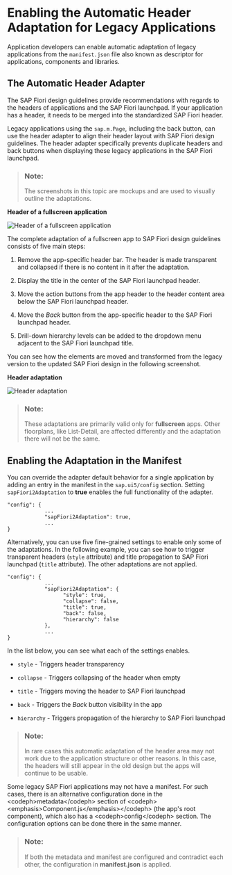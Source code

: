<!-- loio0635156f3950494885ca314a13e15e29 -->

# Enabling the Automatic Header Adaptation for Legacy Applications

Application developers can enable automatic adaptation of legacy applications from the `manifest.json` file also known as descriptor for applications, components and libraries.



## The Automatic Header Adapter

The SAP Fiori design guidelines provide recommendations with regards to the headers of applications and the SAP Fiori launchpad. If your application has a header, it needs to be merged into the standardized SAP Fiori header.

Legacy applications using the `sap.m.Page`, including the back button, can use the header adapter to align their header layout with SAP Fiori design guidelines. The header adapter specifically prevents duplicate headers and back buttons when displaying these legacy applications in the SAP Fiori launchpad.

> ### Note:  
> The screenshots in this topic are mockups and are used to visually outline the adaptations.

  
  
**Header of a fullscreen application**

![](images/FIori_2_0_Header_d78b4f4.png "Header of a fullscreen application")

The complete adaptation of a fullscreen app to SAP Fiori design guidelines consists of five main steps:

1.  Remove the app-specific header bar. The header is made transparent and collapsed if there is no content in it after the adaptation.

2.  Display the title in the center of the SAP Fiori launchpad header.

3.  Move the action buttons from the app header to the header content area below the SAP Fiori launchpad header.

4.  Move the *Back* button from the app-specific header to the SAP Fiori launchpad header.

5.  Drill-down hierarchy levels can be added to the dropdown menu adjacent to the SAP Fiori launchpad title.


You can see how the elements are moved and transformed from the legacy version to the updated SAP Fiori design in the following screenshot.

  
  
**Header adaptation**

![](images/Fiori_2_0_Title_Adaptation_fba5d25.png "Header adaptation")

> ### Note:  
> These adaptations are primarily valid only for **fullscreen** apps. Other floorplans, like List-Detail, are affected differently and the adaptation there will not be the same.



## Enabling the Adaptation in the Manifest

You can override the adapter default behavior for a single application by adding an entry in the manifest in the `sap.ui5/config` section. Setting `sapFiori2Adaptation` to **true** enables the full functionality of the adapter.

```
"config": {
            ...
            "sapFiori2Adaptation": true,
            ...
}

```

Alternatively, you can use five fine-grained settings to enable only some of the adaptations. In the following example, you can see how to trigger transparent headers \(`style` attribute\) and title propagation to SAP Fiori launchpad \(`title` attribute\). The other adaptations are not applied.

```
"config": {
            ...
            "sapFiori2Adaptation": {
                  "style": true,       
                  "collapse": false,   
                  "title": true,       
                  "back": false,       
                  "hierarchy": false   
            },
            ...
}

```

In the list below, you can see what each of the settings enables.

-   `style` - Triggers header transparency

-   `collapse` - Triggers collapsing of the header when empty

-   `title` - Triggers moving the header to SAP Fiori launchpad

-   `back` - Triggers the *Back* button visibility in the app

-   `hierarchy` - Triggers propagation of the hierarchy to SAP Fiori launchpad


> ### Note:  
> In rare cases this automatic adaptation of the header area may not work due to the application structure or other reasons. In this case, the headers will still appear in the old design but the apps will continue to be usable.

Some legacy SAP Fiori applications may not have a manifest. For such cases, there is an alternative configuration done in the <codeph\>metadata</codeph\> section of <codeph\><emphasis\>Component.js</emphasis\></codeph\> \(the app's root component\), which also has a <codeph\>config</codeph\> section. The configuration options can be done there in the same manner.

> ### Note:  
> If both the metadata and manifest are configured and contradict each other, the configuration in **manifest.json** is applied.

